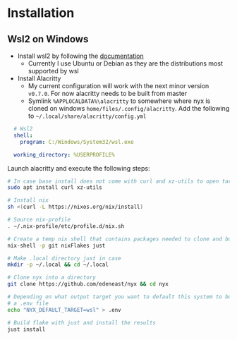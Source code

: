 # Installation

## Wsl2 on Windows

- Install wsl2 by following the [documentation](https://docs.microsoft.com/en-us/windows/wsl/install-win10)
  - Currently I use Ubuntu or Debian as they are the distributions most supported by wsl
- Install Alacritty
  - My current configuration will work with the next minor version `v0.7.0`. For now alacritty
    needs to be built from master
  - Symlink `%APPLOCALDATA%\alacritty` to somewhere where nyx is cloned on windows
      `home/files/.config/alacritty`. Add the following to `~/.local/share/alacritty/config.yml`

```yml
  # Wsl2
  shell:
    program: C:/Windows/System32/wsl.exe

  working_directory: %USERPROFILE%
```

Launch alacritty and execute the following steps:

```bash
# In case base install does not come with curl and xz-utils to open tar files from nix install
sudo apt install curl xz-utils

# Install nix
sh <(curl -L https://nixos.org/nix/install)

# Source nix-profile
. ~/.nix-profile/etc/profile.d/nix.sh

# Create a temp nix shell that contains packages needed to clone and build the flake
nix-shell -p git nixFlakes just

# Make .local directory just in case
mkdir -p ~/.local && cd ~/.local

# Clone nyx into a directory
git clone https://github.com/edeneast/nyx && cd nyx

# Depending on what output target you want to default this system to build set the default target in
# a .env file
echo "NYX_DEFAULT_TARGET=wsl" > .env

# Build flake with just and install the results
just install
```

